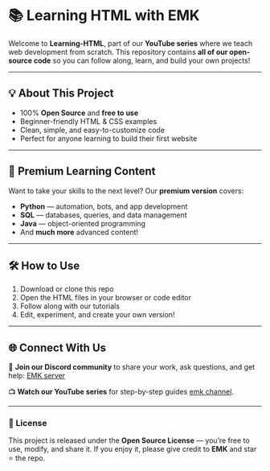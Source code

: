 
# 📚 Learning HTML with EMK

Welcome to **Learning-HTML**, part of our **YouTube series** where we teach web development from scratch.
This repository contains **all of our open-source code** so you can follow along, learn, and build your own projects!

---

## 💡 About This Project

* 100% **Open Source** and **free to use**
* Beginner-friendly HTML & CSS examples
* Clean, simple, and easy-to-customize code
* Perfect for anyone learning to build their first website

---

## 💎 Premium Learning Content

Want to take your skills to the next level?
Our **premium version** covers:

* **Python** — automation, bots, and app development
* **SQL** — databases, queries, and data management
* **Java** — object-oriented programming
* And **much more** advanced content!

---

## 🛠 How to Use

1. Download or clone this repo
2. Open the HTML files in your browser or code editor
3. Follow along with our tutorials
4. Edit, experiment, and create your own version!

---

## 🌐 Connect With Us

💬 **Join our Discord community** to share your work, ask questions, and get help:
[EMK server](https://discord.gg/YJrnKzwKuD)

📺 **Watch our YouTube series** for step-by-step guides [emk channel](https://www.youtube.com/@yutainc-m7f).

---

### 📜 License

This project is released under the **Open Source License** — you’re free to use, modify, and share it.
If you enjoy it, please give credit to **EMK** and star ⭐ the repo.


